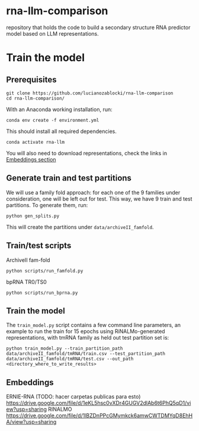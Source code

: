 # rna-llm-comparison
repository that holds the code to build a secondary structure RNA predictor model based on LLM representations.

# Train the model

## Prerequisites

```
git clone https://github.com/lucianozablocki/rna-llm-comparison
cd rna-llm-comparison/
```

With an Anaconda working installation, run:

```
conda env create -f environment.yml
```

This should install all required dependencies.

```
conda activate rna-llm
```

You will also need to download representations, check the links in [Embeddings section](README.md#embeddings)

## Generate train and test partitions

We will use a family fold approach: for each one of the 9 families under consideration, one will be left out for test. This way, we have 9 train and test partitions. To generate them, run:

```
python gen_splits.py
```

This will create the partitions under `data/archiveII_famfold`.

## Train/test scripts

ArchiveII fam-fold

```
python scripts/run_famfold.py
```

bpRNA TR0/TS0

```
python scripts/run_bprna.py
```

## Train the model

The `train_model.py` script contains a few command line parameters, an example to run the train for 15 epochs using RiNALMo-generated representations, with tmRNA family as held out test partition set is:

```
python train_model.py --train_partition_path data/archiveII_famfold/tmRNA/train.csv --test_partition_path data/archiveII_famfold/tmRNA/test.csv --out_path <directory_where_to_write_results>
```

## Embeddings
ERNIE-RNA (TODO: hacer carpetas publicas para esto)
https://drive.google.com/file/d/1eKL5hsc0vXDr4GUGV2dlAb6t6PhQ5qD1/view?usp=sharing
RINALMO
https://drive.google.com/file/d/1lBZDnPPcGMymkck6amwCWTDMYqD8EhHA/view?usp=sharing


